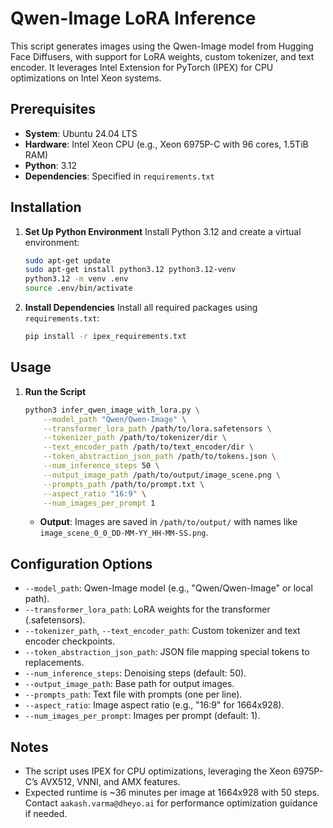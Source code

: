 # Qwen-Image LoRA Inference

This script generates images using the Qwen-Image model from Hugging Face Diffusers, with support for LoRA weights, custom tokenizer, and text encoder. It leverages Intel Extension for PyTorch (IPEX) for CPU optimizations on Intel Xeon systems.

## Prerequisites
- **System**: Ubuntu 24.04 LTS
- **Hardware**: Intel Xeon CPU (e.g., Xeon 6975P-C with 96 cores, 1.5TiB RAM)
- **Python**: 3.12
- **Dependencies**: Specified in `requirements.txt`

## Installation

1. **Set Up Python Environment**
   Install Python 3.12 and create a virtual environment:
   ```bash
   sudo apt-get update
   sudo apt-get install python3.12 python3.12-venv
   python3.12 -m venv .env
   source .env/bin/activate
   ```

2. **Install Dependencies**
   Install all required packages using `requirements.txt`:
   ```bash
   pip install -r ipex_requirements.txt
   ```

## Usage

1. **Run the Script**
   ```bash
   python3 infer_qwen_image_with_lora.py \
       --model_path "Qwen/Qwen-Image" \
       --transformer_lora_path /path/to/lora.safetensors \
       --tokenizer_path /path/to/tokenizer/dir \
       --text_encoder_path /path/to/text_encoder/dir \
       --token_abstraction_json_path /path/to/tokens.json \
       --num_inference_steps 50 \
       --output_image_path /path/to/output/image_scene.png \
       --prompts_path /path/to/prompt.txt \
       --aspect_ratio "16:9" \
       --num_images_per_prompt 1
   ```
   - **Output**: Images are saved in `/path/to/output/` with names like `image_scene_0_0_DD-MM-YY_HH-MM-SS.png`.

## Configuration Options
- `--model_path`: Qwen-Image model (e.g., "Qwen/Qwen-Image" or local path).
- `--transformer_lora_path`: LoRA weights for the transformer (.safetensors).
- `--tokenizer_path`, `--text_encoder_path`: Custom tokenizer and text encoder checkpoints.
- `--token_abstraction_json_path`: JSON file mapping special tokens to replacements.
- `--num_inference_steps`: Denoising steps (default: 50).
- `--output_image_path`: Base path for output images.
- `--prompts_path`: Text file with prompts (one per line).
- `--aspect_ratio`: Image aspect ratio (e.g., "16:9" for 1664x928).
- `--num_images_per_prompt`: Images per prompt (default: 1).


## Notes
- The script uses IPEX for CPU optimizations, leveraging the Xeon 6975P-C’s AVX512, VNNI, and AMX features.
- Expected runtime is ~36 minutes per image at 1664x928 with 50 steps. Contact `aakash.varma@dheyo.ai` for performance optimization guidance if needed.